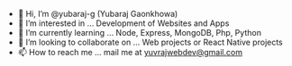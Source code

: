 - 👋 Hi, I’m @yubaraj-g (Yubaraj Gaonkhowa)
- 👀 I’m interested in ... Development of Websites and Apps
- 🌱 I’m currently learning ... Node, Express, MongoDB, Php, Python
- 💞️ I’m looking to collaborate on ... Web projects or React Native projects
- 📫 How to reach me ... mail me at yuvrajwebdev@gmail.com

<!---
yubaraj-g/yubaraj-g is a ✨ special ✨ repository because its `README.md` (this file) appears on your GitHub profile.
You can click the Preview link to take a look at your changes.
--->
